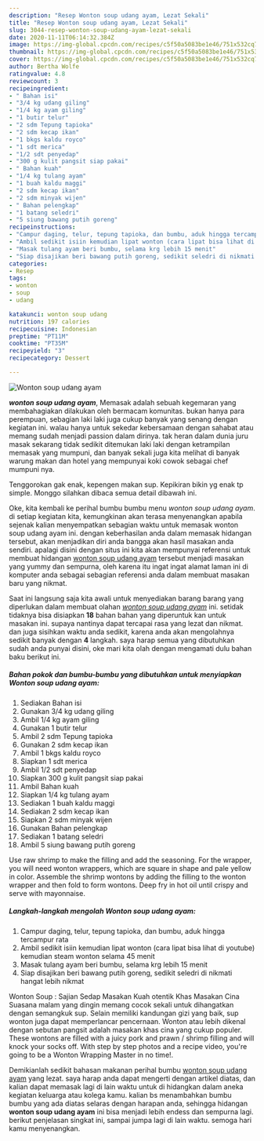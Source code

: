 ```yaml
---
description: "Resep Wonton soup udang ayam, Lezat Sekali"
title: "Resep Wonton soup udang ayam, Lezat Sekali"
slug: 3044-resep-wonton-soup-udang-ayam-lezat-sekali
date: 2020-11-11T06:14:32.384Z
image: https://img-global.cpcdn.com/recipes/c5f50a5083be1e46/751x532cq70/wonton-soup-udang-ayam-foto-resep-utama.jpg
thumbnail: https://img-global.cpcdn.com/recipes/c5f50a5083be1e46/751x532cq70/wonton-soup-udang-ayam-foto-resep-utama.jpg
cover: https://img-global.cpcdn.com/recipes/c5f50a5083be1e46/751x532cq70/wonton-soup-udang-ayam-foto-resep-utama.jpg
author: Bertha Wolfe
ratingvalue: 4.8
reviewcount: 3
recipeingredient:
- " Bahan isi"
- "3/4 kg udang giling"
- "1/4 kg ayam giling"
- "1 butir telur"
- "2 sdm Tepung tapioka"
- "2 sdm kecap ikan"
- "1 bkgs kaldu royco"
- "1 sdt merica"
- "1/2 sdt penyedap"
- "300 g kulit pangsit siap pakai"
- " Bahan kuah"
- "1/4 kg tulang ayam"
- "1 buah kaldu maggi"
- "2 sdm kecap ikan"
- "2 sdm minyak wijen"
- " Bahan pelengkap"
- "1 batang seledri"
- "5 siung bawang putih goreng"
recipeinstructions:
- "Campur daging, telur, tepung tapioka, dan bumbu, aduk hingga tercampur rata"
- "Ambil sedikit isiin kemudian lipat wonton (cara lipat bisa lihat di youtube) kemudian steam wonton selama 45 menit"
- "Masak tulang ayam beri bumbu, selama krg lebih 15 menit"
- "Siap disajikan beri bawang putih goreng, sedikit seledri di nikmati hangat lebih nikmat"
categories:
- Resep
tags:
- wonton
- soup
- udang

katakunci: wonton soup udang 
nutrition: 197 calories
recipecuisine: Indonesian
preptime: "PT11M"
cooktime: "PT35M"
recipeyield: "3"
recipecategory: Dessert

---
```



![Wonton soup udang ayam](https://img-global.cpcdn.com/recipes/c5f50a5083be1e46/751x532cq70/wonton-soup-udang-ayam-foto-resep-utama.jpg)

<b><i>wonton soup udang ayam</i></b>, Memasak adalah sebuah kegemaran yang membahagiakan dilakukan oleh bermacam komunitas. bukan hanya para perempuan, sebagian laki laki juga cukup banyak yang senang dengan kegiatan ini. walau hanya untuk sekedar kebersamaan dengan sahabat atau memang sudah menjadi passion dalam dirinya. tak heran dalam dunia juru masak sekarang tidak sedikit ditemukan laki laki dengan ketrampilan memasak yang mumpuni, dan banyak sekali juga kita melihat di banyak warung makan dan hotel yang mempunyai koki cowok sebagai chef mumpuni nya.

Tenggorokan gak enak, kepengen makan sup. Kepikiran bikin yg enak tp simple. Monggo silahkan dibaca semua detail dibawah ini.

Oke, kita kembali ke perihal bumbu bumbu menu <i>wonton soup udang ayam</i>. di setiap kegiatan kita, kemungkinan akan terasa menyenangkan apabila sejenak kalian menyempatkan sebagian waktu untuk memasak wonton soup udang ayam ini. dengan keberhasilan anda dalam memasak hidangan tersebut, akan menjadikan diri anda bangga akan hasil masakan anda sendiri. apalagi disini dengan situs ini kita akan mempunyai referensi untuk membuat hidangan <u>wonton soup udang ayam</u> tersebut menjadi masakan yang yummy dan sempurna, oleh karena itu ingat ingat alamat laman ini di komputer anda sebagai sebagian referensi anda dalam membuat masakan baru yang nikmat.


Saat ini langsung saja kita awali untuk menyediakan barang barang yang diperlukan dalam membuat olahan <u><i>wonton soup udang ayam</i></u> ini. setidak tidaknya bisa disiapkan <b>18</b> bahan bahan yang diperuntuk kan untuk masakan ini. supaya nantinya dapat tercapai rasa yang lezat dan nikmat. dan juga sisihkan waktu anda sedikit, karena anda akan mengolahnya sedikit banyak dengan <b>4</b> langkah. saya harap semua yang dibutuhkan sudah anda punyai disini, oke mari kita olah dengan mengamati dulu bahan baku berikut ini.

<!--inarticleads1-->

##### Bahan pokok dan bumbu-bumbu yang dibutuhkan untuk menyiapkan Wonton soup udang ayam:

1. Sediakan  Bahan isi
1. Gunakan 3/4 kg udang giling
1. Ambil 1/4 kg ayam giling
1. Gunakan 1 butir telur
1. Ambil 2 sdm Tepung tapioka
1. Gunakan 2 sdm kecap ikan
1. Ambil 1 bkgs kaldu royco
1. Siapkan 1 sdt merica
1. Ambil 1/2 sdt penyedap
1. Siapkan 300 g kulit pangsit siap pakai
1. Ambil  Bahan kuah
1. Siapkan 1/4 kg tulang ayam
1. Sediakan 1 buah kaldu maggi
1. Sediakan 2 sdm kecap ikan
1. Siapkan 2 sdm minyak wijen
1. Gunakan  Bahan pelengkap
1. Sediakan 1 batang seledri
1. Ambil 5 siung bawang putih goreng


Use raw shrimp to make the filling and add the seasoning. For the wrapper, you will need wonton wrappers, which are square in shape and pale yellow in color. Assemble the shrimp wontons by adding the filling to the wonton wrapper and then fold to form wontons. Deep fry in hot oil until crispy and serve with mayonnaise. 

<!--inarticleads2-->

##### Langkah-langkah mengolah Wonton soup udang ayam:

1. Campur daging, telur, tepung tapioka, dan bumbu, aduk hingga tercampur rata
1. Ambil sedikit isiin kemudian lipat wonton (cara lipat bisa lihat di youtube) kemudian steam wonton selama 45 menit
1. Masak tulang ayam beri bumbu, selama krg lebih 15 menit
1. Siap disajikan beri bawang putih goreng, sedikit seledri di nikmati hangat lebih nikmat


Wonton Soup : Sajian Sedap Masakan Kuah otentik Khas Masakan Cina Suasana malam yang dingin memang cocok sekali untuk dihangatkan dengan semangkuk sup. Selain memiliki kandungan gizi yang baik, sup wonton juga dapat memperlancar pencernaan. Wonton atau lebih dikenal dengan sebutan pangsit adalah masakan khas cina yang cukup populer. These wontons are filled with a juicy pork and prawn / shrimp filling and will knock your socks off. With step by step photos and a recipe video, you&#39;re going to be a Wonton Wrapping Master in no time!. 

Demikianlah sedikit bahasan makanan perihal bumbu <u>wonton soup udang ayam</u> yang lezat. saya harap anda dapat mengerti dengan artikel diatas, dan kalian dapat memasak lagi di lain waktu untuk di hidangkan dalam aneka kegiatan keluarga atau kolega kamu. kalian bs menambahkan bumbu bumbu yang ada diatas selaras dengan harapan anda, sehingga hidangan <b>wonton soup udang ayam</b> ini bisa menjadi lebih endess dan sempurna lagi. berikut penjelasan singkat ini, sampai jumpa lagi di lain waktu. semoga hari kamu menyenangkan.
